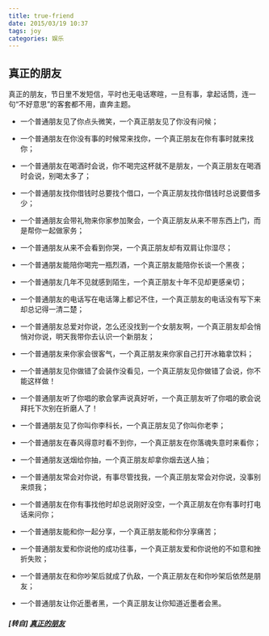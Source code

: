 ```yaml
---
title: true-friend
date: 2015/03/19 10:37
tags: joy
categories: 娱乐
---
```


## 真正的朋友

真正的朋友，节日里不发短信，平时也无电话寒暄，一旦有事，拿起话筒，连一句“不好意思”的客套都不用，直奔主题。  

* 一个普通朋友见了你点头微笑，一个真正朋友见了你没有问候；

* 一个普通朋友在你没有事的时候常来找你，一个真正朋友在你有事时就来找你；
 <!-- more -->
* 一个普通朋友在喝酒时会说，你不喝完这杯就不是朋友，一个真正朋友在喝酒时会说，别喝太多了；

* 一个普通朋友找你借钱时总要找个借口，一个真正朋友找你借钱时总说要借多少；

* 一个普通朋友会带礼物来你家参加聚会，一个真正朋友从来不带东西上门，而是帮你一起做家务；

* 一个普通朋友从来不会看到你哭，一个真正朋友却有双肩让你湿尽；

* 一个普通朋友能陪你喝完一瓶烈酒，一个真正朋友能陪你长谈一个黑夜；

* 一个普通朋友几年不见就感到陌生，一个真正朋友十年不见却更感亲切；

* 一个普通朋友的电话写在电话簿上都记不住，一个真正朋友的电话没有写下来却总记得一清二楚；

* 一个普通朋友总爱对你说，怎么还没找到一个女朋友啊，一个真正朋友却会悄悄对你说，明天我带你去认识一个新朋友；

* 一个普通朋友来你家会很客气，一个真正朋友来你家自己打开冰箱拿饮料；

* 一个普通朋友见你做错了会装作没看见，一个真正朋友见你做错了会说，你不能这样做！

* 一个普通朋友听了你唱的歌会掌声说真好听，一个真正朋友听了你唱的歌会说拜托下次别在折磨人了！

* 一个普通朋友见了你叫你李科长，一个真正朋友见了你叫你老李；

* 一个普通朋友在春风得意时看不到你，一个真正朋友在你落魂失意时来看你；

* 一个普通朋友送烟给你抽，一个真正朋友却拿你烟去送人抽；

* 一个普通朋友常会对你说，有事尽管找我，一个真正朋友常会对你说，没事别来烦我；

* 一个普通朋友在你有事找他时却总说刚好没空，一个真正朋友在你有事时打电话来问你；

* 一个普通朋友能和你一起分享，一个真正朋友能和你分享痛苦；

* 一个普通朋友爱和你说他的成功往事，一个真正朋友爱和你说他的不如意和挫折失败；

* 一个普通朋友在和你吵架后就成了仇敌，一个真正朋友在和你吵架后依然是朋友；

* 一个普通朋友让你近墨者黑，一个真正朋友让你知道近墨者会黑。

##### [转自] [真正的朋友](https://my.oschina.net/luweiweiwei/blog/388815)